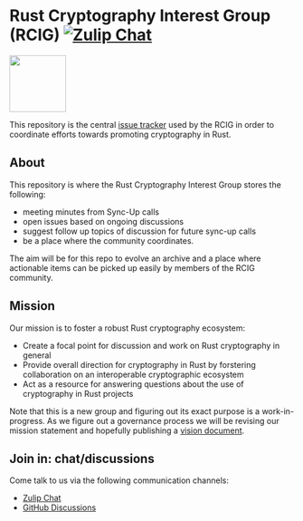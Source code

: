 # Rust Cryptography Interest Group (RCIG) [![Zulip Chat][chat-img]][Zulip Chat]

<img src="https://raw.githubusercontent.com/The-DevX-Initiative/RCIG_Coordination_Repo/main/mascot.png" width="100px">

This repository is the central [issue tracker] used by the RCIG in order to
coordinate efforts towards promoting cryptography in Rust.

## About
This repository is where the Rust Cryptography Interest Group stores the following:

- meeting  minutes from Sync-Up calls
- open issues based on ongoing discussions
- suggest follow  up topics of discussion for future sync-up calls
- be a place where the community  coordinates. 

The aim will be for this repo to evolve an archive and a place where actionable items can be 
picked up easily by members of the RCIG community. 

## Mission
Our mission is to foster a robust Rust cryptography ecosystem:

- Create a focal point for discussion and work on Rust cryptography in general
- Provide overall direction for cryptography in Rust by forstering collaboration on an interoperable cryptographic ecosystem
- Act as a resource for answering questions about the use of cryptography in Rust projects

Note that this is a new group and figuring out its exact purpose is a work-in-progress.
As we figure out a governance process we will be revising our mission statement and
hopefully publishing a [vision document].

[issue tracker]: https://github.com/The-DevX-Initiative/RCIG_Coordination_Repo/issues
[vision document]: https://github.com/The-DevX-Initiative/RCIG_Coordination_Repo/issues/4

## Join in: chat/discussions
Come talk to us via the following communication channels:

- [Zulip Chat]
- [GitHub Discussions]

[Zulip Chat]: https://rcig.zulipchat.com/join/6cao3aznhrsz673zc6pzh2eb/
[GitHub Discussions]: https://github.com/The-DevX-Initiative/RCIG_Coordination_Repo/discussions

[chat-img]: https://img.shields.io/badge/zulip-join_chat-blue.svg?logo=zulip
